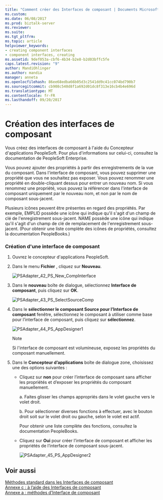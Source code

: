 ```yaml
---
title: "Comment créer des Interfaces de composant | Documents Microsoft"
ms.custom: 
ms.date: 06/08/2017
ms.prod: biztalk-server
ms.reviewer: 
ms.suite: 
ms.tgt_pltfrm: 
ms.topic: article
helpviewer_keywords:
- creating component interfaces
- component interfaces, creating
ms.assetid: 9def053a-cbf6-4b34-b2e8-b2d03bffc5fe
caps.latest.revision: "9"
author: MandiOhlinger
ms.author: mandia
manager: anneta
ms.openlocfilehash: 86ee68edba66b05d3c2541dd9c41cc074bd790b7
ms.sourcegitcommit: cb908c540d8f1a692d01dc8f313e16cb4b4e696d
ms.translationtype: MT
ms.contentlocale: fr-FR
ms.lasthandoff: 09/20/2017
---
```

# <a name="how-to-create-component-interfaces"></a>Création des interfaces de composant
Vous créez des interfaces de composant à l'aide du Concepteur d'applications PeopleSoft. Pour plus d'informations sur celui-ci, consultez la documentation de PeopleSoft Enterprise.  
  
 Vous pouvez ajouter des propriétés à partir des enregistrements de la vue du composant. Dans l'interface de composant, vous pouvez supprimer une propriété que vous ne souhaitez pas exposer. Vous pouvez renommer une propriété en double-cliquant dessus pour entrer un nouveau nom. Si vous renommez une propriété, vous pouvez la référencer dans l'interface de composant uniquement par le nouveau nom, et non par le nom de composant sous-jacent.  
  
 Plusieurs icônes peuvent être présentes en regard des propriétés. Par exemple, EMPLID possède une icône qui indique qu'il s'agit d'un champ de clé de l'enregistrement sous-jacent. NAME possède une icône qui indique qu'il s'agit d'un champ de clé de remplacement de l'enregistrement sous-jacent. (Pour obtenir une liste complète des icônes de propriétés, consultez la documentation PeopleBooks.)  
  
### <a name="creating-a-new-component-interface"></a>Création d'une interface de composant  
  
1.  Ouvrez le concepteur d'applications PeopleSoft.  
  
2.  Dans le menu **Fichier** , cliquez sur **Nouveau**.  
  
     ![](../core/media/psadapter-42-ps-new-compinterface.gif "PSAdapter_42_PS_New_CompInterface")  
  
3.  Dans le **nouveau** boîte de dialogue, sélectionnez **Interface de composant**, puis cliquez sur **OK**.  
  
     ![](../core/media/psadapter-43-ps-selectsourcecomp.gif "PSAdapter_43_PS_SelectSourceComp")  
  
4.  Dans le **sélectionner le composant Source pour l’Interface de composant** fenêtre, sélectionnez le composant à utiliser comme base pour l’interface de composant, puis cliquez sur **sélectionnez**.  
  
     ![](../core/media/psadapter-44-ps-appdesigner1.gif "PSAdapter_44_PS_AppDesigner1")  
  
    > [!NOTE]
    >  Si l'interface de composant est volumineuse, exposez les propriétés du composant manuellement.  
  
5.  Dans le **Concepteur d’applications** boîte de dialogue zone, choisissez une des options suivantes :  
  
    -   Cliquez sur **non** pour créer l’interface de composant sans afficher les propriétés et d’exposer les propriétés du composant manuellement.  
  
         a. Faites glisser les champs appropriés dans le volet gauche vers le volet droit.  
  
         b. Pour sélectionner diverses fonctions à effectuer, avec le bouton droit soit sur le volet droit ou gauche, selon le volet est actif.  
  
         Pour obtenir une liste complète des fonctions, consultez la documentation PeopleBooks.  
  
    -   Cliquez sur **Oui** pour créer l’interface de composant et afficher les propriétés de l’interface de composant sous-jacent.  
  
         ![](../core/media/psadapter-45-ps-appdesigner2.gif "PSAdapter_45_PS_AppDesigner2")  
  
## <a name="see-also"></a>Voir aussi  
 [Méthodes standard dans les Interfaces de composant](../core/standard-methods-in-component-interfaces.md)   
 [Annexe c : à l’aide des Interfaces de composant](../core/appendix-c-using-component-interfaces.md)   
 [Annexe a : méthodes d’Interface de composant](../core/appendix-a-component-interface-methods.md)